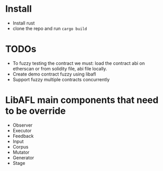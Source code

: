 # Install
- Install rust
- clone the repo and run `cargo build`

# TODOs
- To fuzzy testing the contract we must: load the contract abi on etherscan or from solidity file, abi file locally.
- Create demo contract fuzzy using libafl
- Support fuzzy multiple contracts concurrently

# LibAFL main components that need to be override
- Observer
- Executor
- Feedback
- Input
- Corpus
- Mutator
- Generator
- Stage